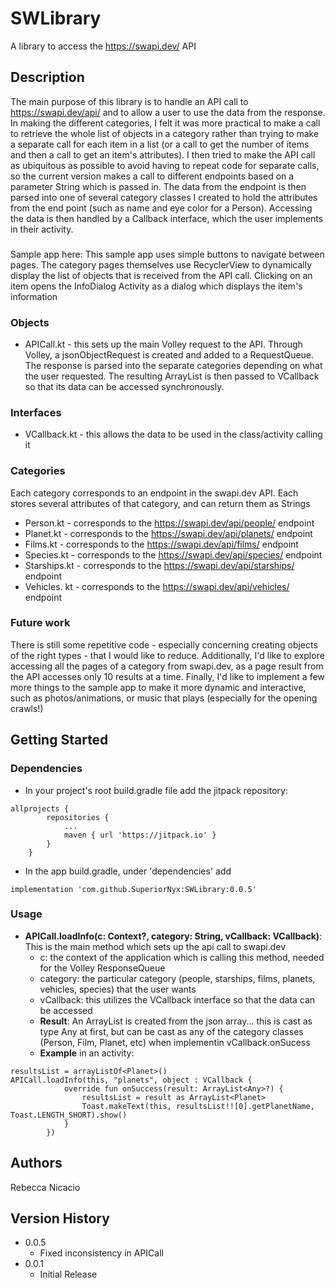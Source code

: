 # SWLibrary
A library to access the https://swapi.dev/ API


## Description

The main purpose of this library is to handle an API call to https://swapi.dev/api/ and to allow a user to use the data from the response. In making the different categories, 
I felt it was more practical to make a call to retrieve the whole list of objects in a category rather than trying to make a separate call for each item in a list (or a call to get the number of items and then a call to get an item's attributes). I then tried to make the API call as ubiquitous as possible to avoid having to repeat code for separate calls, so the current version makes a call to different endpoints based on a parameter String which is passed in. The data from the endpoint is then parsed into one of several category classes I created to hold the attributes from the end point (such as name and eye color for a Person). Accessing the data is then handled by a Callback interface, which the user implements in their activity.

###
Sample app here:
This sample app uses simple buttons to navigate between pages. The category pages themselves use RecyclerView to dynamically display the list of objects that is received from the API call. Clicking on an item opens the InfoDialog Activity as a dialog which displays the item's information

### Objects
* APICall.kt - this sets up the main Volley request to the API. Through Volley, a jsonObjectRequest is created and added to a RequestQueue. The response is parsed into the separate categories depending on what the user requested. The resulting ArrayList is then passed to VCallback so that its data can be accessed synchronously. 

### Interfaces
* VCallback.kt - this allows the data to be used in the class/activity calling it

### Categories
Each category corresponds to an endpoint in the swapi.dev API. Each stores several attributes of that category, and can return them as Strings 
* Person.kt - corresponds to the https://swapi.dev/api/people/ endpoint
* Planet.kt - corresponds to the https://swapi.dev/api/planets/ endpoint
* Films.kt - corresponds to the https://swapi.dev/api/films/ endpoint
* Species.kt - corresponds to the https://swapi.dev/api/species/ endpoint
* Starships.kt - corresponds to the https://swapi.dev/api/starships/ endpoint
* Vehicles. kt - corresponds to the https://swapi.dev/api/vehicles/ endpoint

### Future work
There is still some repetitive code - especially concerning creating objects of the right types - that I would like to reduce. Additionally, I'd like to explore accessing all the pages of a category from swapi.dev, as a page result from the API accesses only 10 results at a time. Finally, I'd like to implement a few more things to the sample app to make it more dynamic and interactive, such as photos/animations, or music that plays (especially for the opening crawls!) 

## Getting Started

### Dependencies

* In your project's root build.gradle file add the jitpack repository:
```
allprojects {
		repositories {
			...
			maven { url 'https://jitpack.io' }
		}
	}
```
* In the app build.gradle, under 'dependencies' add
```
implementation 'com.github.SuperiorNyx:SWLibrary:0.0.5'
```

### Usage
* **APICall.loadInfo(c: Context?, category: String, vCallback: VCallback)**: This is the main method which sets up the api call to swapi.dev
   *  c: the context of the application which is calling this method, needed for the Volley ResponseQueue
   *  category: the particular category (people, starships, films, planets, vehicles, species) that the user wants
   *  vCallback: this utilizes the VCallback interface so that the data can be accessed 
   *  **Result**: An ArrayList is created from the json array... this is cast as type Any at first, but can be cast as any of the category classes (Person, Film, Planet, etc) when implementin vCallback.onSucess
   *  **Example** in an activity:
```
resultsList = arrayListOf<Planet>()
APICall.loadInfo(this, "planets", object : VCallback {
            override fun onSuccess(result: ArrayList<Any>?) {
                resultsList = result as ArrayList<Planet>
                Toast.makeText(this, resultsList!![0].getPlanetName, Toast.LENGTH_SHORT).show()
            }
        })
```

## Authors

Rebecca Nicacio

## Version History

* 0.0.5
    * Fixed inconsistency in APICall  
* 0.0.1
    * Initial Release

